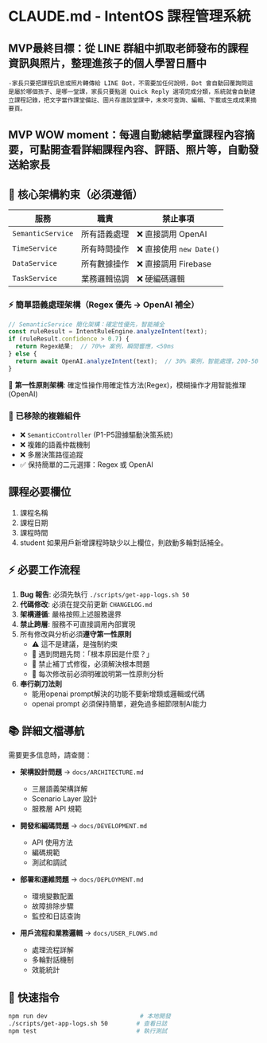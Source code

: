 # CLAUDE.md - IntentOS 課程管理系統

## MVP最終目標：從 LINE 群組中抓取老師發布的課程資訊與照片，整理進孩子的個人學習日曆中
	-家長只要把課程訊息或照片轉傳給 LINE Bot，不需要加任何說明，Bot 會自動回覆詢問這是屬於哪個孩子、是哪一堂課，家長只要點選 Quick Reply 選項完成分類，系統就會自動建立課程記錄，把文字當作課堂備註、圖片存進該堂課中，未來可查詢、編輯、下載或生成成果摘要頁。

## MVP WOW moment：每週自動總結學童課程內容摘要，可點開查看詳細課程內容、評語、照片等，自動發送給家長

## 🚨 核心架構約束（必須遵循）

| 服務 | 職責 | 禁止事項 |
|------|------|----------|
| `SemanticService` | 所有語義處理 | ❌ 直接調用 OpenAI |
| `TimeService` | 所有時間操作 | ❌ 直接使用 `new Date()` |
| `DataService` | 所有數據操作 | ❌ 直接調用 Firebase |
| `TaskService` | 業務邏輯協調 | ❌ 硬編碼邏輯 |

### ⚡ 簡單語義處理架構（Regex 優先 → OpenAI 補全）
```javascript
// SemanticService 簡化架構：確定性優先，智能補全
const ruleResult = IntentRuleEngine.analyzeIntent(text);
if (ruleResult.confidence > 0.7) {
  return Regex結果;  // 70%+ 案例，瞬間響應，<50ms
} else {
  return await OpenAI.analyzeIntent(text);  // 30% 案例，智能處理，200-500ms
}
```
🎯 **第一性原則架構**: 確定性操作用確定性方法(Regex)，模糊操作才用智能推理(OpenAI)

### 🚫 已移除的複雜組件
- ❌ `SemanticController` (P1-P5證據驅動決策系統)
- ❌ 複雜的語義仲裁機制  
- ❌ 多層決策路徑追蹤
- ✅ 保持簡單的二元選擇：Regex 或 OpenAI

## 課程必要欄位 ##
1. 課程名稱
2. 課程日期
3. 課程時間
4. student
如果用戶新增課程時缺少以上欄位，則啟動多輪對話補全。

## ⚡ 必要工作流程
1. **Bug 報告**: 必須先執行 `./scripts/get-app-logs.sh 50`
2. **代碼修改**: 必須在提交前更新 `CHANGELOG.md`
3. **架構遵循**: 嚴格按照上述服務邊界
4. **禁止跨層**: 服務不可直接調用內部實現
5. 所有修改與分析必須**遵守第一性原則**
    - ⚠️ 這不是建議，是強制約束
    - 🎯 遇到問題先問：「根本原因是什麼？」
    - 🚫 禁止補丁式修復，必須解決根本問題
    - 📝 每次修改前必須明確說明第一性原則分析
6. **奉行剃刀法則**
    - 能用openai prompt解決的功能不要新增類或邏輯或代碼
    - openai prompt 必須保持簡單，避免過多細節限制AI能力

## 📚 詳細文檔導航

需要更多信息時，請查閱：

- **架構設計問題** → `docs/ARCHITECTURE.md`
  - 三層語義架構詳解
  - Scenario Layer 設計
  - 服務層 API 規範

- **開發和編碼問題** → `docs/DEVELOPMENT.md`
  - API 使用方法
  - 編碼規範
  - 測試和調試

- **部署和運維問題** → `docs/DEPLOYMENT.md`
  - 環境變數配置
  - 故障排除步驟
  - 監控和日誌查詢

- **用戶流程和業務邏輯** → `docs/USER_FLOWS.md`
  - 處理流程詳解
  - 多輪對話機制
  - 效能統計

## 🔧 快速指令
```bash
npm run dev                          # 本地開發
./scripts/get-app-logs.sh 50        # 查看日誌
npm test                            # 執行測試
```
